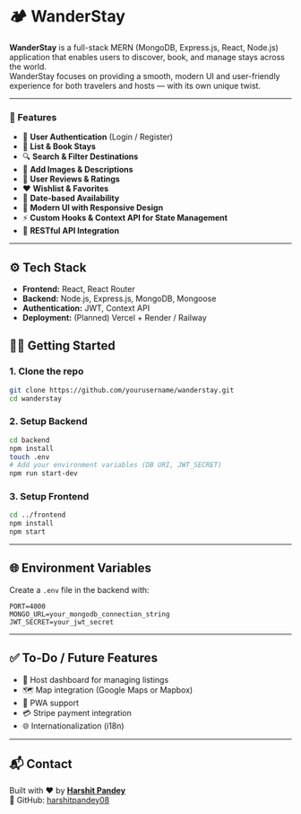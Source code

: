 
# 🏕️ WanderStay

**WanderStay** is a full-stack MERN (MongoDB, Express.js, React, Node.js) application that enables users to discover, book, and manage stays across the world.  
WanderStay focuses on providing a smooth, modern UI and user-friendly experience for both travelers and hosts — with its own unique twist.

---

### 🚀 Features

- 🔐 **User Authentication** (Login / Register)
- 🏡 **List & Book Stays**
- 🔍 **Search & Filter Destinations**
- 📸 **Add Images & Descriptions**
- 💬 **User Reviews & Ratings**
- ❤️ **Wishlist & Favorites**
- 📆 **Date-based Availability**
- 🎨 **Modern UI with Responsive Design**
- ⚡ **Custom Hooks & Context API for State Management**
- 🔗 **RESTful API Integration**

---

## ⚙️ Tech Stack

- **Frontend:** React, React Router
- **Backend:** Node.js, Express.js, MongoDB, Mongoose
- **Authentication:** JWT, Context API
- **Deployment:** (Planned) Vercel + Render / Railway

## 🧑‍💻 Getting Started

### 1. Clone the repo

```bash
git clone https://github.com/yourusername/wanderstay.git
cd wanderstay
```

### 2. Setup Backend

```bash
cd backend
npm install
touch .env
# Add your environment variables (DB URI, JWT_SECRET)
npm run start-dev
```

### 3. Setup Frontend

```bash
cd ../frontend
npm install
npm start
```

---

## 🌐 Environment Variables

Create a `.env` file in the backend with:

```
PORT=4000
MONGO_URL=your_mongodb_connection_string
JWT_SECRET=your_jwt_secret
```

---

## ✅ To-Do / Future Features

- 🧳 Host dashboard for managing listings
- 🗺️ Map integration (Google Maps or Mapbox)
- 📱 PWA support
- 💳 Stripe payment integration
- 🌐 Internationalization (i18n)

---

## 📬 Contact

Built with ❤️ by **[Harshit Pandey](mailto:harshitpandey0810@gmail.com)**  
🔗 GitHub: [harshitpandey08](https://github.com/harshitpandey08)
